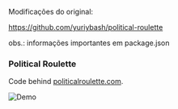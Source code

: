 Modificações do original:

https://github.com/yuriybash/political-roulette

obs.: informações importantes em package.json

### Political Roulette

Code behind [politicalroulette.com](https://politicalroulette.com).

![Demo](https://github.com/yuriybash/political-roulette/blob/master/assets/demo.gif)
